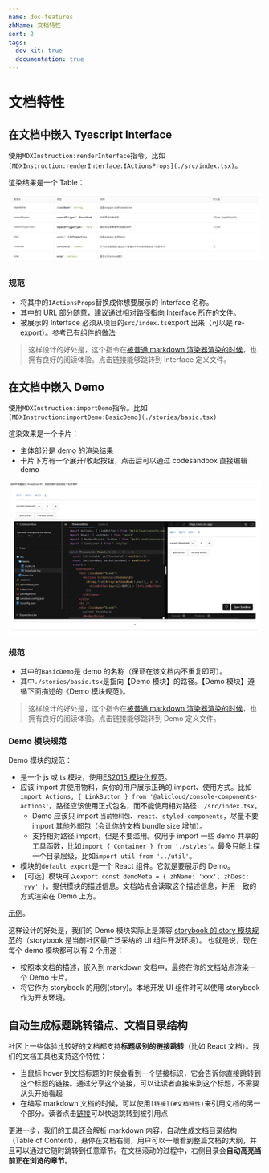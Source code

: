 ```yaml
---
name: doc-features
zhName: 文档特性
sort: 2
tags:
  dev-kit: true
  documentation: true
---
```


# 文档特性

## 在文档中嵌入 Tyescript Interface

使用`MDXInstruction:renderInterface`指令。比如`[MDXInstruction:renderInterface:IActionsProps](./src/index.tsx)`。

渲染结果是一个 Table：

![interface](./assets/interface.png 'TS interface嵌入结果')

### 规范

- 将其中的`IActionsProps`替换成你想要展示的 Interface 名称。
- 其中的 URL 部分随意，建议通过相对路径指向 Interface 所在的文件。
- 被展示的 Interface 必须从项目的`src/index.ts`export 出来（可以是 re-export）。参考[已有组件的做法](https://github.com/aliyun/alibabacloud-console-components/blob/master/packages/rc-actions/src/index.tsx)

> 这样设计的好处是，这个指令在[被普通 markdown 渲染器渲染的时候](https://github.com/aliyun/alibabacloud-console-components/tree/master/packages/rc-actions)，也拥有良好的阅读体验。点击链接能够跳转到 Interface 定义文件。

## 在文档中嵌入 Demo

使用`MDXInstruction:importDemo`指令。比如`[MDXInstruction:importDemo:BasicDemo](./stories/basic.tsx)`

渲染效果是一个卡片：

- 主体部分是 demo 的渲染结果
- 卡片下方有一个展开/收起按钮，点击后可以通过 codesandbox 直接编辑 demo

![demo](./assets/demo.png 'Demo嵌入结果')

### 规范

- 其中的`BasicDemo`是 demo 的名称（保证在该文档内不重复即可）。
- 其中`./stories/basic.tsx`是指向【Demo 模块】的路径。【Demo 模块】遵循下面描述的《Demo 模块规范》。

> 这样设计的好处是，这个指令在[被普通 markdown 渲染器渲染的时候](https://github.com/aliyun/alibabacloud-console-components/tree/master/packages/rc-actions)，也拥有良好的阅读体验。点击链接能够跳转到 Demo 定义文件。

### Demo 模块规范

Demo 模块的规范：

- 是一个 js 或 ts 模块，使用[ES2015 模块化规范](https://developer.mozilla.org/en-US/docs/Web/JavaScript/Reference/Statements/import)。
- 应该 import 并使用物料，向你的用户展示正确的 import、使用方式。比如`import Actions, { LinkButton } from '@alicloud/console-components-actions'`。路径应该使用正式包名，而不能使用相对路径`../src/index.tsx`。
  - Demo 应该只 import `当前物料包`、`react`、`styled-components`，尽量不要 import 其他外部包（会让你的文档 bundle size 增加）。
  - 支持相对路径 import，但是不要滥用。仅用于 import 一些 demo 共享的工具函数，比如`import { Container } from './styles'`。最多只能上探一个目录层级，比如`import util from '../util'`。
- 模块的`default export`是一个 React 组件。它就是要展示的 Demo。
- 【可选】模块可以`export const demoMeta = { zhName: 'xxx', zhDesc: 'yyy' }`。提供模块的描述信息。文档站点会读取这个描述信息，并用一致的方式渲染在 Demo 上方。

[示例](https://github.com/aliyun/alibabacloud-console-components/blob/master/packages/rc-actions/stories/basic.tsx)。

这样设计的好处是，我们的 Demo 模块实际上是兼容 [storybook 的 story 模块规范](https://storybook.js.org/docs/formats/storiesof-api/)的（storybook 是当前社区最广泛采纳的 UI 组件开发环境）。
也就是说，现在每个 demo 模块都可以有 2 个用途：

- 按照本文档的描述，嵌入到 markdown 文档中，最终在你的文档站点渲染一个 Demo 卡片。
- 将它作为 storybook 的用例(story)。本地开发 UI 组件时可以使用 storybook 作为开发环境。

## 自动生成标题跳转锚点、文档目录结构

社区上一些体验比较好的文档都支持**标题级别的链接跳转**（比如 React 文档）。我们的文档工具也支持这个特性：

- 当鼠标 hover 到文档标题的时候会看到一个链接标识，它会告诉你直接跳转到这个标题的链接。通过分享这个链接，可以让读者直接来到这个标题，不需要从头开始看起
- 在编写 markdown 文档的时候，可以使用`[链接](#文档特性)`来引用文档的另一个部分。读者点击[链接](#文档特性)可以快速跳转到被引用点

更进一步，我们的工具还会解析 markdown 内容，自动生成文档目录结构（Table of Content），悬停在文档右侧，用户可以一眼看到整篇文档的大纲，并且可以通过它随时跳转到任意章节。在文档滚动的过程中，右侧目录会**自动高亮当前正在浏览的章节**。
